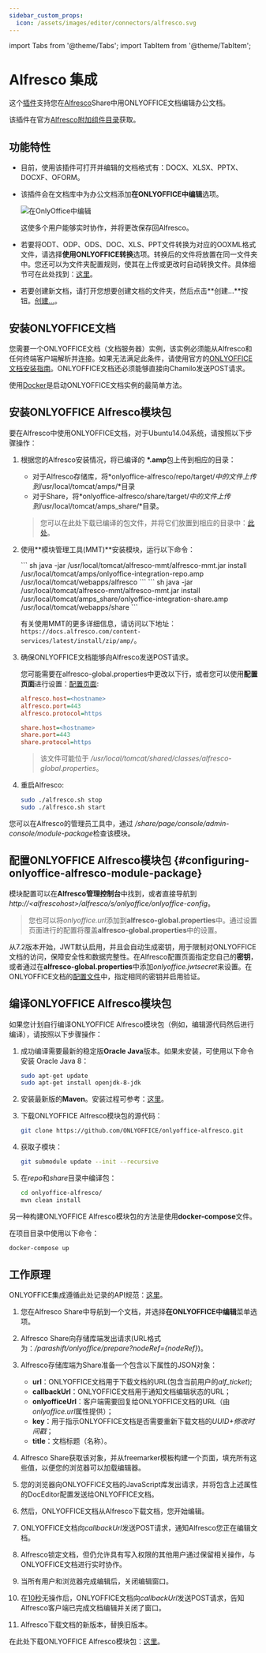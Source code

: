 ```yaml
---
sidebar_custom_props:
  icon: /assets/images/editor/connectors/alfresco.svg
---
```


import Tabs from '@theme/Tabs';
import TabItem from '@theme/TabItem';

# Alfresco 集成

这个[插件](https://github.com/ONLYOFFICE/onlyoffice-alfresco)支持您在[Alfresco](https://www.alfresco.com/)Share中用ONLYOFFICE文档编辑办公文档。

该插件在官方[Alfresco附加组件目录](https://connect.hyland.com/t5/alfresco-forum/onlyoffice-connector-for-alfresco/m-p/4606)获取。

## 功能特性

- 目前，使用该插件可打开并编辑的文档格式有：DOCX、XLSX、PPTX、DOCXF、OFORM。

- 该插件会在文档库中为办公文档添加**在ONLYOFFICE中编辑**选项。

  ![在OnlyOffice中编辑](/assets/images/editor/alfresco.png)

  这使多个用户能够实时协作，并将更改保存回Alfresco。

- 若要将ODT、ODP、ODS、DOC、XLS、PPT文件转换为对应的OOXML格式文件，请选择**使用ONLYOFFICE转换**选项。转换后的文件将放置在同一文件夹中。您还可以为文件夹配置规则，使其在上传或更改时自动转换文件。具体细节可在此处找到：[这里](https://docs.alfresco.com/content-services/latest/using/content/rules/)。

- 若要创建新文档，请打开您想要创建文档的文件夹，然后点击**创建...**按钮。[创建...](/assets/images/editor/alfresco-create.png)。

## 安装ONLYOFFICE文档

您需要一个ONLYOFFICE文档（文档服务器）实例，该实例必须能从Alfresco和任何终端客户端解析并连接。如果无法满足此条件，请使用官方的[ONLYOFFICE文档安装指南](https://helpcenter.onlyoffice.com/server/linux/document/linux-installation.aspx)。ONLYOFFICE文档还必须能够直接向Chamilo发送POST请求。

使用[Docker](https://github.com/onlyoffice/Docker-DocumentServer)是启动ONLYOFFICE文档实例的最简单方法。

## 安装ONLYOFFICE Alfresco模块包

要在Alfresco中使用ONLYOFFICE文档，对于Ubuntu14.04系统，请按照以下步骤操作：

1. 根据您的Alfresco安装情况，将已编译的 **\*.amp**包上传到相应的目录：

   - 对于Alfresco存储库，将*onlyoffice-alfresco/repo/target/*中的文件上传到*/usr/local/tomcat/amps/*目录
   - 对于Share，将*onlyoffice-alfresco/share/target/*中的文件上传到*/usr/local/tomcat/amps\_share/*目录。
   > 您可以在此处下载已编译的包文件，并将它们放置到相应的目录中：[此处](https://github.com/onlyoffice/onlyoffice-alfresco/releases)。

2. 使用**模块管理工具(MMT)**安装模块，运行以下命令：

   <Tabs>
      <TabItem value="alfresco" label="Alfresco">
         ``` sh
         java -jar /usr/local/tomcat/alfresco-mmt/alfresco-mmt.jar install /usr/local/tomcat/amps/onlyoffice-integration-repo.amp /usr/local/tomcat/webapps/alfresco
         ```
      </TabItem>
      <TabItem value="share" label="Share">
         ``` sh
         java -jar /usr/local/tomcat/alfresco-mmt/alfresco-mmt.jar install /usr/local/tomcat/amps_share/onlyoffice-integration-share.amp /usr/local/tomcat/webapps/share
         ```
      </TabItem>
   </Tabs>

   有关使用MMT的更多详细信息，请访问以下地址：`https://docs.alfresco.com/content-services/latest/install/zip/amp/`。

1. 确保ONLYOFFICE文档能够向Alfresco发送POST请求。

   您可能需要在alfresco-global.properties中更改以下行，或者您可以使用**配置页面**进行设置：[配置页面](#configuring-onlyoffice-alfresco-module-package):

   ``` ini
   alfresco.host=<hostname>
   alfresco.port=443
   alfresco.protocol=https
   
   share.host=<hostname>
   share.port=443
   share.protocol=https
   ```

   > 该文件可能位于 */usr/local/tomcat/shared/classes/alfresco-global.properties*。

2. 重启Alfresco:

   ``` sh
   sudo ./alfresco.sh stop
   sudo ./alfresco.sh start
   ```

您可以在Alfresco的管理员工具中，通过 */share/page/console/admin-console/module-package*检查该模块。

## 配置ONLYOFFICE Alfresco模块包 {#configuring-onlyoffice-alfresco-module-package}

模块配置可以在**Alfresco管理控制台**中找到，或者直接导航到*http\://\<alfrescohost>/alfresco/s/onlyoffice/onlyoffice-config*。

> 您也可以将*onlyoffice.url*添加到**alfresco-global.properties**中。通过设置页面进行的配置将覆盖**alfresco-global.properties**中的设置。

从7.2版本开始，JWT默认启用，并且会自动生成密钥，用于限制对ONLYOFFICE文档的访问，保障安全性和数据完整性。在Alfresco配置页面指定您自己的**密钥**，或者通过在**alfresco-global.properties**中添加*onlyoffice.jwtsecret*来设置。在ONLYOFFICE文档的[配置文件](../../additional-api/signature/signature.md)中，指定相同的密钥并启用验证。

## 编译ONLYOFFICE Alfresco模块包

如果您计划自行编译ONLYOFFICE Alfresco模块包（例如，编辑源代码然后进行编译），请按照以下步骤操作：

1. 成功编译需要最新的稳定版**Oracle Java**版本。如果未安装，可使用以下命令安装 Oracle Java 8：

   ``` sh
   sudo apt-get update
   sudo apt-get install openjdk-8-jdk
   ```

2. 安装最新版的**Maven**。安装过程可参考：[这里](https://maven.apache.org/install.html)。

3. 下载ONLYOFFICE Alfresco模块包的源代码：

   ``` sh
   git clone https://github.com/ONLYOFFICE/onlyoffice-alfresco.git
   ```

4. 获取子模块：

   ``` sh
   git submodule update --init --recursive
   ```

5. 在*repo*和*share*目录中编译包：

   ``` sh
   cd onlyoffice-alfresco/
   mvn clean install
   ```

另一种构建ONLYOFFICE Alfresco模块包的方法是使用**docker-compose**文件。

在项目目录中使用以下命令：

``` sh
docker-compose up
```

## 工作原理

ONLYOFFICE集成遵循此处记录的API规范：[这里](../basic-concepts.md)。

1. 您在Alfresco Share中导航到一个文档，并选择**在ONLYOFFICE中编辑**菜单选项。

2. Alfresco Share向存储库端发出请求(URL格式为：*/parashift/onlyoffice/prepare?nodeRef=\{nodeRef\}*)。

3. Alfresco存储库端为Share准备一个包含以下属性的JSON对象：

   - **url**：ONLYOFFICE文档用于下载文档的URL(包含当前用户的*alf\_ticket*);
   - **callbackUrl**：ONLYOFFICE文档用于通知文档编辑状态的URL；
   - **onlyofficeUrl**：客户端需要回复给ONLYOFFICE文档的URL（由*onlyoffice.url*属性提供）；
   - **key**：用于指示ONLYOFFICE文档是否需要重新下载文档的*UUID+修改时间戳*；
   - **title**：文档标题（名称）。

4. Alfresco Share获取该对象，并从freemarker模板构建一个页面，填充所有这些值，以便您的浏览器可以加载编辑器。

5. 您的浏览器向ONLYOFFICE文档的JavaScript库发出请求，并将包含上述属性的DocEditor配置发送给ONLYOFFICE文档。

6. 然后，ONLYOFFICE文档从Alfresco下载文档，您开始编辑。

7. ONLYOFFICE文档向*callbackUrl*发送POST请求，通知Alfresco您正在编辑文档。

8. Alfresco锁定文档，但仍允许具有写入权限的其他用户通过保留相关操作，与ONLYOFFICE文档进行实时协作。

9. 当所有用户和浏览器完成编辑后，关闭编辑窗口。

10. 在[10秒](../how-it-works/saving-file.md#save-delay)无操作后，ONLYOFFICE文档向*callbackUrl*发送POST请求，告知Alfresco客户端已完成文档编辑并关闭了窗口。

11. Alfresco下载文档的新版本，替换旧版本。

在此处下载ONLYOFFICE Alfresco模块包：[这里](https://github.com/ONLYOFFICE/onlyoffice-alfresco)。
